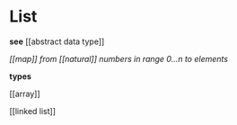 # List

**see** [[abstract data type]]

_[[map]] from [[natural]] numbers in range $0 \dots n$ to elements_

**types**

[[array]]

[[linked list]]
